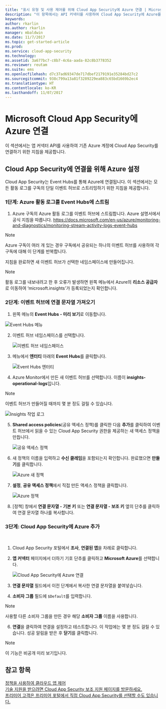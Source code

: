 ```yaml
---
title: "표시 유형 및 사용 제어를 위해 Cloud App Security에 Azure 연결 | Microsoft Docs"
description: "이 항목에서는 API 커넥터를 사용하여 Cloud App Security에 Azure를 연결하는 방법에 대한 정보를 제공합니다."
keywords: 
author: rkarlin
ms.author: rkarlin
manager: mbaldwin
ms.date: 11/7/2017
ms.topic: get-started-article
ms.prod: 
ms.service: cloud-app-security
ms.technology: 
ms.assetid: 3a677bc7-c8b7-4c6a-aada-82c8b3778352
ms.reviewer: reutam
ms.suite: ems
ms.openlocfilehash: d7c37ad69347de717dbef2179191e35284bd27c2
ms.sourcegitcommit: 938c799a13a81f3289229ea883c65bd1669b2ec4
ms.translationtype: HT
ms.contentlocale: ko-KR
ms.lasthandoff: 11/07/2017
---
```

# <a name="connect-azure-to-microsoft-cloud-app-security"></a>Microsoft Cloud App Security에 Azure 연결

이 섹션에서는 앱 커넥터 API를 사용하여 기존 Azure 계정에 Cloud App Security를 연결하기 위한 지침을 제공합니다.  
  
## <a name="setting-up-azure-for-connection-to-cloud-app-security"></a>Cloud App Security에 연결을 위해 Azure 설정

Cloud App Security는 Event Hubs를 통해 Azure에 연결됩니다. 이 섹션에서는 모든 활동 로그를 구독의 단일 이벤트 허브로 스트리밍하기 위한 지침을 제공합니다. 

### <a name="step-1-stream-your-azure-activity-logs-to-event-hubs"></a>1단계: Azure 활동 로그를 Event Hubs에 스트림

1.  Azure 구독의 Azure 활동 로그를 이벤트 허브에 스트림합니다. Azure 설명서에서 공식 지침을 따릅니다. https://docs.microsoft.com/en-us/azure/monitoring-and-diagnostics/monitoring-stream-activity-logs-event-hubs

 > [!NOTE]
 > Azure 구독이 여러 개 있는 경우 구독에서 공유되는 하나의 이벤트 허브를 사용하여 각 구독에 대해 이 단계를 반복합니다.

 지침을 완료하면 새 이벤트 허브가 선택한 네임스페이스에 만들어집니다.
 
 > [!NOTE]
 > 활동 로그를 내보내려고 한 후 오류가 발생하면 왼쪽 메뉴에서 Azure의 **리소스 공급자**로 이동하여 ‘microsoft.insights’가 등록되었는지 확인합니다.

### <a name="step-2-get-a-connection-string-to-your-event-hub"></a>2단계: 이벤트 허브에 연결 문자열 가져오기

1.  왼쪽 메뉴의 **Event Hubs - 미리 보기**로 이동합니다.
  
   ![Event Hubs 메뉴](media/azure-event-hubs.png "Azure Event Hubs")

2.  이벤트 허브 네임스페이스를 선택합니다.
  
    ![이벤트 허브 네임스페이스](media/azure-namespace.png "Azure 네임스페이스")

3.  메뉴에서 **엔터티** 아래의 **Event Hubs**를 클릭합니다. 
  
    ![Event Hubs 엔터티](media/azure-event-hubs-entities.png "Azure Event Hubs 엔터티")

4.  Azure Monitor에서 만든 새 이벤트 허브를 선택합니다. 이름이 **insights-operational-logs**입니다.
  > [!NOTE]
  > 이벤트 허브가 만들어질 때까지 몇 분 정도 걸릴 수 있습니다.

   ![Insights 작업 로그](media/azure-insight-operational-logs.png "Azure Insight 작업 로그")
  
  
5. **Shared access policies**\(공유 액세스 정책\)를 클릭한 다음 **추가**를 클릭하여 이벤트 허브에서 읽을 수 있는 Cloud App Security 권한을 제공하는 새 액세스 정책을 만듭니다.
  
    ![공유 액세스 정책](media/azure-shared-access-policies.png "Azure 공유 액세스 정책")

6.  새 정책의 이름을 입력하고 **수신 클레임**을 포함되는지 확인합니다. 완료했으면 **만들기**를 클릭합니다.
  
    ![Azure 새 정책](media/azure-new-policy.png "Azure 새 정책")

7.  **설정**, **공유 액세스 정책**에서 직접 만든 액세스 정책을 클릭합니다.   
  
    ![Azure 정책](media/azure-select-policy.png "Azure 정책")

8. [정책] 창에서 **연결 문자열 - 기본 키** 또는 **연결 문자열 - 보조 키** 옆의 단추를 클릭하여 연결 문자열 하나를 복사합니다.

### <a name="step-3-add-azure-to-cloud-app-security"></a>3단계: Cloud App Security에 Azure 추가
 
1.  Cloud App Security 포털에서 **조사**, **연결된 앱**을 차례로 클릭합니다.  
  
3.  **앱 커넥터** 페이지에서 더하기 기호 단추를 클릭하고 **Microsoft Azure**를 선택합니다.  
  
     ![Cloud App Security에 Azure 연결](media/azure-connect-app.png "Azure 연결")  
  
4.  **연결 문자열** 필드에서 이전 단계에서 복사한 연결 문자열을 붙여넣습니다.  
  
5.  **소비자 그룹** 필드에 `$Default`를 입력합니다.
    
   >[!NOTE] 
   > 사용할 다른 소비자 그룹을 만든 경우 해당 **소비자 그룹** 이름을 사용합니다.
  
6.  **연결**을 클릭하여 연결을 설정하고 테스트합니다. 이 작업에는 몇 분 정도 걸릴 수 있습니다. 성공 알림을 받은 후 **닫기**를 클릭합니다.  


> [!NOTE]
> 이 기능은 비공개 미리 보기입니다.


## <a name="see-also"></a>참고 항목  
[정책을 사용하여 클라우드 앱 제어](control-cloud-apps-with-policies.md)   
[기술 지원을 받으려면 Cloud App Security 보조 지원 페이지를 방문하세요.](http://support.microsoft.com/oas/default.aspx?prid=16031)   
[프리미어 고객은 프리미어 포털에서 직접 Cloud App Security를 선택할 수도 있습니다.](https://premier.microsoft.com/)  
  
  